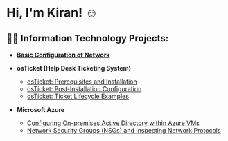 
<h1>Hi, I'm Kiran! </a>☺</h1>

<h2>👨‍💻 Information Technology Projects:</h2>

- <b>[Basic Configuration of Network](https://github.com/knair0/Basic-Configuration-of-a-Network.git)</b>

- <b>osTicket (Help Desk Ticketing System)</b>
  - [osTicket: Prerequisites and Installation](https://github.com/knair0/osticket-prereqs)
  - [osTicket: Post-Installation Configuration](https://github.com/knair0/post-install-config)
  - [osTicket: Ticket Lifecycle Examples](https://github.com/knair0/ticket-lifecycle)
- <b>Microsoft Azure</b>
  - [Configuring On-premises Active Directory within Azure VMs](https://github.com/knair0/configure-ad)
  - [Network Security Groups (NSGs) and Inspecting Network Protocols](https://github.com/knair0/azure-network-protocols)
<!--
**knair0/knair0** is a ✨ _special_ ✨ repository because its `README.md` (this file) appears on your GitHub profile.

Here are some ideas to get you started:

- 🔭 I’m currently working on ...
- 🌱 I’m currently learning ...
- 👯 I’m looking to collaborate on ...
- 🤔 I’m looking for help with ...
- 💬 Ask me about ...
- 📫 How to reach me: ...
- 😄 Pronouns: ...
- ⚡ Fun fact: ...
-->
